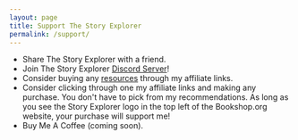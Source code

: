 ```yaml
---
layout: page
title: Support The Story Explorer
permalink: /support/
---
```


<!-- ## Ways to help support The Story Explorer -->
- Share The Story Explorer with a friend.
- Join The Story Explorer [Discord Server](https://discord.gg/kA4fhRPJw6)! 
- Consider buying any [resources]({{site.baseurl}}/resources) through my affiliate links.
- Consider clicking through one my affiliate links and making any purchase. You don't have to pick from my recommendations. As long as you see the Story Explorer logo in the top left of the Bookshop.org website, your purchase will support me!
- Buy Me A Coffee (coming soon).